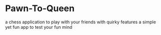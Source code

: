 # Pawn-To-Queen
a chess application to play with your friends with quirky features 
a simple yet fun app to test your fun mind
